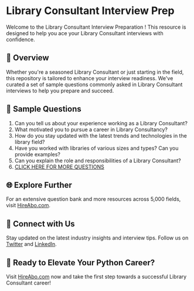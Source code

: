 # Library Consultant Interview Prep

Welcome to the Library Consultant Interview Preparation ! This resource is designed to help you ace your Library Consultant interviews with confidence.

## 🚀 Overview

Whether you're a seasoned Library Consultant or just starting in the field, this repository is tailored to enhance your interview readiness. We've curated a set of sample questions commonly asked in Library Consultant interviews to help you prepare and succeed.

## 📝 Sample Questions

1. Can you tell us about your experience working as a Library Consultant?
2. What motivated you to pursue a career in Library Consultancy?
3. How do you stay updated with the latest trends and technologies in the library field?
4. Have you worked with libraries of various sizes and types? Can you provide examples?
5. Can you explain the role and responsibilities of a Library Consultant?
6. [CLICK HERE FOR MORE QUESTIONS](https://hireabo.com/job/18_0_37/Library%20Consultant)

## 🌐 Explore Further

For an extensive question bank and more resources across 5,000 fields, visit [HireAbo.com](https://www.hireabo.com).

## 📱 Connect with Us

Stay updated on the latest industry insights and interview tips. Follow us on [Twitter](https://twitter.com/hireabo) and [LinkedIn](https://www.linkedin.com/in/hire-abo-3609972a8/).

## 🚀 Ready to Elevate Your Python Career?

Visit [HireAbo.com](https://www.hireabo.com) now and take the first step towards a successful Library Consultant career!